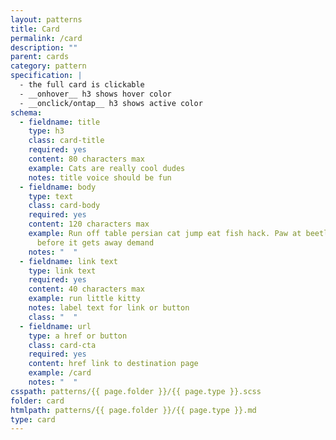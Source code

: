 ```yaml
---
layout: patterns
title: Card
permalink: /card
description: ""
parent: cards
category: pattern
specification: |
  - the full card is clickable
  - __onhover__ h3 shows hover color
  - __onclick/ontap__ h3 shows active color
schema:
  - fieldname: title
    type: h3
    class: card-title
    required: yes
    content: 80 characters max
    example: Cats are really cool dudes
    notes: title voice should be fun
  - fieldname: body
    type: text
    class: card-body
    required: yes
    content: 120 characters max
    example: Run off table persian cat jump eat fish hack. Paw at beetle and eat it
      before it gets away demand
    notes: "  "
  - fieldname: link text
    type: link text
    required: yes
    content: 40 characters max
    example: run little kitty
    notes: label text for link or button
    class: "  "
  - fieldname: url
    type: a href or button
    class: card-cta
    required: yes
    content: href link to destination page
    example: /card
    notes: "  "
csspath: patterns/{{ page.folder }}/{{ page.type }}.scss
folder: card
htmlpath: patterns/{{ page.folder }}/{{ page.type }}.md
type: card
---
```


